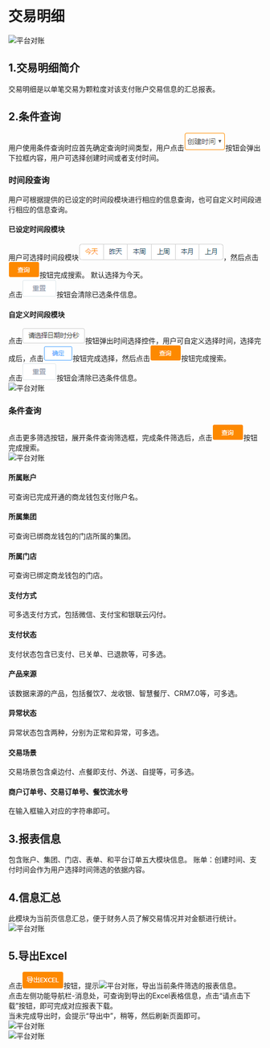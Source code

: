 
# 交易明细
![平台对账](picture\\平台对账\\交易明细\\1.png=500-)  
## 1.交易明细简介
交易明细是以单笔交易为颗粒度对该支付账户交易信息的汇总报表。
## 2.条件查询
用户使用条件查询时应首先确定查询时间类型，用户点击![平台对账](picture\\平台对账\\交易汇总\\2.png)按钮会弹出下拉框内容，用户可选择创建时间或者支付时间。
### 时间段查询
用户可根据提供的已设定的时间段模块进行相应的信息查询，也可自定义时间段进行相应的信息查询。
#### 已设定时间段模块
用户可选择时间段模块![平台对账](picture\\平台对账\\交易汇总\\3.png)，然后点击![平台对账](picture\\平台对账\\交易汇总\\4.png)按钮完成搜索。
默认选择为今天。  
点击![平台对账](picture\\平台对账\\交易汇总\\5.png)按钮会清除已选条件信息。  
#### 自定义时间段模块
点击![平台对账](picture\\平台对账\\交易汇总\\6.png)按钮弹出时间选择控件，用户可自定义选择时间，选择完成后，点击![平台对账](picture\\平台对账\\交易汇总\\7.png)按钮完成选择，然后点击![平台对账](picture\\平台对账\\交易汇总\\8.png)按钮完成搜索。  
点击![平台对账](picture\\平台对账\\交易汇总\\9.png)按钮会清除已选条件信息。  
![平台对账](picture\\平台对账\\交易汇总\\10.png=500-)

### 条件查询
点击更多筛选按钮，展开条件查询筛选框，完成条件筛选后，点击![平台对账](picture\\平台对账\\交易汇总\\11.png)按钮完成搜索。  
![平台对账](picture\\平台对账\\交易明细\\4.png=500-)  
#### 所属账户
可查询已完成开通的商龙钱包支付账户名。
#### 所属集团
可查询已绑商龙钱包的门店所属的集团。
#### 所属门店
可查询已绑定商龙钱包的门店。
#### 支付方式
可多选支付方式，包括微信、支付宝和银联云闪付。
#### 支付状态
支付状态包含已支付、已关单、已退款等，可多选。
#### 产品来源
该数据来源的产品，包括餐饮7、龙收银、智慧餐厅、CRM7.0等，可多选。
#### 异常状态
异常状态包含两种，分别为正常和异常，可多选。
#### 交易场景
交易场景包含桌边付、点餐即支付、外送、自提等，可多选。
#### 商户订单号、交易订单号、餐饮流水号
在输入框输入对应的字符串即可。

## 3.报表信息
包含账户、集团、门店、表单、和平台订单五大模块信息。
账单：创建时间、支付时间会作为用户选择时间筛选的依据内容。
## 4.信息汇总
此模块为当前页信息汇总，便于财务人员了解交易情况并对金额进行统计。  
![平台对账](picture\\平台对账\\交易明细\\5.png=500-)  

## 5.导出Excel
点击![平台对账](picture\\平台对账\\交易汇总\\14.png)按钮，提示![平台对账](picture\\平台对账\\交易汇总\\15.png=-50)，导出当前条件筛选的报表信息。  
点击左侧功能导航栏-消息处，可查询到导出的Excel表格信息，点击“请点击下载”按钮，即可完成对应报表下载。  
当未完成导出时，会提示“导出中”，稍等，然后刷新页面即可。  
![平台对账](picture\\平台对账\\交易明细\\2.png=500-)  
![平台对账](picture\\平台对账\\交易明细\\3.png=500-)  